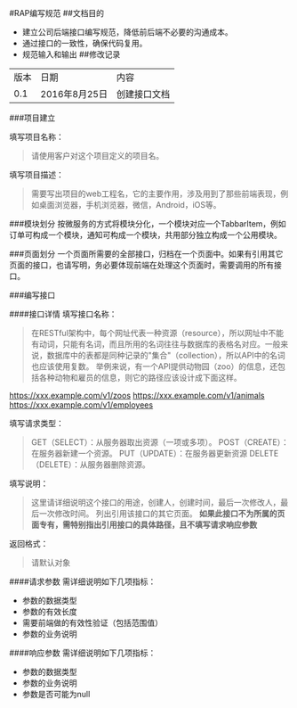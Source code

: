 #RAP编写规范
##文档目的
* 建立公司后端接口编写规范，降低前后端不必要的沟通成本。
* 通过接口的一致性，确保代码复用。
* 规范输入和输出
##修改记录
<table>
<tr>
	<td>版本</td>
	<td>日期</td>
	<td>内容</td>
</tr>
<tr>
	<td>0.1</td>
	<td>2016年8月25日</td>
	<td>创建接口文档</td>
</tr>
</table>

###项目建立

填写项目名称：
> 请使用客户对这个项目定义的项目名。

填写项目描述：
> 需要写出项目的web工程名，它的主要作用，涉及用到了那些前端表现，例如桌面浏览器，手机浏览器，微信，Android，iOS等。

###模块划分
按微服务的方式将模块分化，一个模块对应一个TabbarItem，例如订单可构成一个模块，通知可构成一个模块，共用部分独立构成一个公用模块。

###页面划分
一个页面所需要的全部接口，归档在一个页面中。如果有引用其它页面的接口，也请写明，务必要体现前端在处理这个页面时，需要调用的所有接口。

###编写接口

####接口详情
填写接口名称：
> 在RESTful架构中，每个网址代表一种资源（resource），所以网址中不能有动词，只能有名词，而且所用的名词往往与数据库的表格名对应。一般来说，数据库中的表都是同种记录的"集合"（collection），所以API中的名词也应该使用复数。
举例来说，有一个API提供动物园（zoo）的信息，还包括各种动物和雇员的信息，则它的路径应该设计成下面这样。

https://xxx.example.com/v1/zoos
https://xxx.example.com/v1/animals
https://xxx.example.com/v1/employees

填写请求类型：
> GET（SELECT）：从服务器取出资源（一项或多项）。
POST（CREATE）：在服务器新建一个资源。
PUT（UPDATE）：在服务器更新资源
DELETE（DELETE）：从服务器删除资源。

填写说明：
> 这里请详细说明这个接口的用途，创建人，创建时间，最后一次修改人，最后一次修改时间。
列出引用该接口的其它页面。
<b>如果此接口不为所属的页面专有，需特别指出引用接口的具体路径，且不填写请求响应参数</b>

返回格式：
> 请默认对象

####请求参数
需详细说明如下几项指标：
*  参数的数据类型
*  参数的有效长度
*  需要前端做的有效性验证（包括范围值）
*  参数的业务说明

####响应参数
需详细说明如下几项指标：
* 参数的数据类型
* 参数的业务说明
* 参数是否可能为null